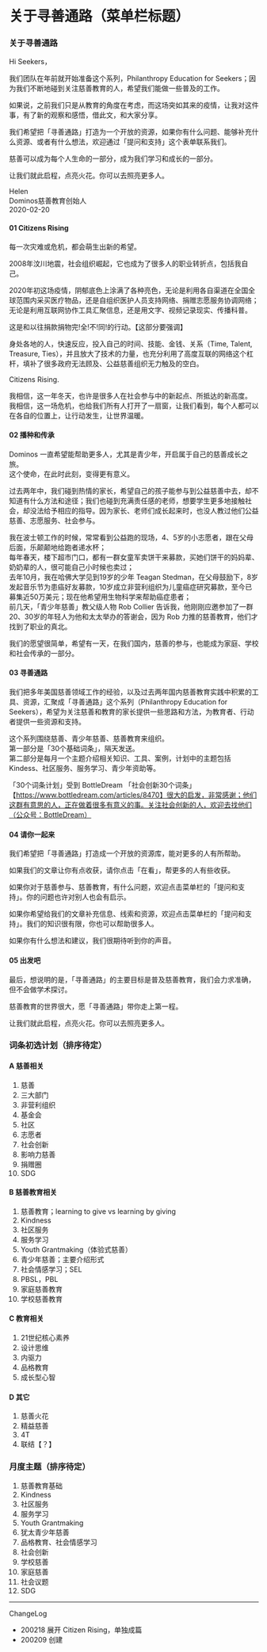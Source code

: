 # 关于寻善通路（菜单栏标题）

### 关于寻善通路


Hi Seekers，

我们团队在年前就开始准备这个系列，Philanthropy Education for Seekers；因为我们不断地碰到关注慈善教育的人，希望我们能做一些普及的工作。 

如果说，之前我们只是从教育的角度在考虑，而这场突如其来的疫情，让我对这件事，有了新的观察和感悟，借此文，和大家分享。

我们希望把「寻善通路」打造为一个开放的资源，如果你有什么问题、能够补充什么资源、或者有什么想法，欢迎通过「提问和支持」这个表单联系我们。

慈善可以成为每个人生命的一部分，成为我们学习和成长的一部分。  

让我们就此启程，点亮火花。你可以去照亮更多人。

Helen  
Dominos慈善教育创始人  
2020-02-20


#### 01 Citizens Rising

每一次灾难或危机，都会萌生出新的希望。

2008年汶川地震，社会组织崛起，它也成为了很多人的职业转折点，包括我自己。
 
2020年初这场疫情，阴郁底色上涂满了各种亮色，无论是利用各自渠道在全国全球范围内采买医疗物品，还是自组织医护人员支持网络、捐赠志愿服务协调网络；无论是利用互联网协作工具汇聚信息，还是用文字、视频记录现实、传播科普。

这是和以往捐款捐物完!全!不!同!的行动。【这部分要强调】

身处各地的人，快速反应，投入自己的时间、技能、金钱、关系（Time, Talent, Treasure, Ties），并且放大了技术的力量，也充分利用了高度互联的网络这个杠杆，填补了很多政府无法顾及、公益慈善组织无力触及的空白。

Citizens Rising. 

我相信，这一年冬天，也许是很多人在社会参与中的新起点、所抵达的新高度。   
我相信，这一场危机，也给我们所有人打开了一扇窗，让我们看到，每个人都可以在各自的位置上，让行动发生，让世界温暖。

#### 02 播种和传承

Dominos 一直希望能帮助更多人，尤其是青少年，开启属于自己的慈善成长之旅。  
这个使命，在此时此刻，变得更有意义。

过去两年中，我们碰到热情的家长，希望自己的孩子能参与到公益慈善中去，却不知道有什么方法和途径；我们也碰到充满责任感的老师，想要学生更多地接触社会，却没法给予相应的指导。因为家长、老师们成长起来时，也没人教过他们公益慈善、志愿服务、社会参与。

我在波士顿工作的时候，常常看到公益跑的现场，4、5岁的小志愿者，跟在父母后面，乐颠颠地给跑者递水杯；  
每年春天，楼下超市门口，都有一群女童军卖饼干来募款，买她们饼干的妈妈辈、奶奶辈的人，很可能自己小时候也卖过；  
去年10月，我在哈佛大学见到19岁的少年 Teagan Stedman，在父母鼓励下，8岁发起音乐节为患癌好友募款，10岁成立非营利组织为儿童癌症研究募款，至今已募集近50万美元；现在他希望用生物科学来帮助癌症患者；  
前几天，「青少年慈善」教父级人物 Rob Collier 告诉我，他刚刚应邀参加了一群20、30岁的年轻人为他和太太举办的答谢会，因为 Rob 力推的慈善教育，他们才找到了职业的真北。

我们的愿望很简单，希望有一天，在我们国内，慈善的参与，也能成为家庭、学校和社会传承的一部分。

#### 03 寻善通路

我们把多年美国慈善领域工作的经验，以及过去两年国内慈善教育实践中积累的工具、资源，汇聚成「寻善通路」这个系列（Philanthropy Education for Seekers），希望为关注慈善和教育的家长提供一些思路和方法，为教育者、行动者提供一些资源和支持。

这个系列围绕慈善、青少年慈善、慈善教育来组织。  
第一部分是「30个基础词条」，隔天发送。  
第二部分是每月一个主题介绍相关知识、工具、案例，计划中的主题包括 Kindess、社区服务、服务学习、青少年资助等。 

「30个词条计划」受到 BottleDream 「社会创新30个词条」【https://www.bottledream.com/articles/8470】很大的启发，非常感谢；他们这群有意思的人，正在做着很多有意义的事。关注社会创新的人，欢迎去找他们（公众号：BottleDream）

#### 04 请你一起来

我们希望把「寻善通路」打造成一个开放的资源库，能对更多的人有所帮助。

如果我们的文章让你有点收获，请你点击「在看」，帮更多的人有些收获。

如果你对于慈善参与、慈善教育，有什么问题，欢迎点击菜单栏的「提问和支持」。你的问题也许对别人也会有启示。

如果你希望给我们的文章补充信息、线索和资源，欢迎点击菜单栏的「提问和支持」。我们的知识很有限，你也可以帮助很多人。

如果你有什么想法和建议，我们很期待听到你的声音。 

#### 05 出发吧

最后，想说明的是，「寻善通路」的主要目标是普及慈善教育，我们会力求准确，但不会做学术探讨。

慈善教育的世界很大，愿「寻善通路」带你走上第一程。

让我们就此启程，点亮火花。你可以去照亮更多人。







### 词条初选计划（排序待定）

#### A 慈善相关
1. 慈善
2. 三大部门
3. 非营利组织
4. 基金会
5. 社区
6. 志愿者
7. 社会创新
8. 影响力慈善
9. 捐赠圈
10. SDG

#### B 慈善教育相关
1. 慈善教育；learning to give vs learning by giving
2. Kindness
3. 社区服务
3. 服务学习
4. Youth Grantmaking（体验式慈善）
5. 青少年慈善；主要介绍形式
6. 社会情感学习；SEL
7. PBSL，PBL
8. 家庭慈善教育
9. 学校慈善教育

#### C 教育相关
1. 21世纪核心素养
2. 设计思维
3. 内驱力
4. 品格教育
6. 成长型心智

#### D 其它 
1. 慈善火花
2. 精益慈善
3. 4T
4. 联结【？】


### 月度主题（排序待定）
1. 慈善教育基础
2. Kindness
3. 社区服务
4. 服务学习
5. Youth Grantmaking
6. 犹太青少年慈善
7. 品格教育、社会情感学习
8. 社会创新
9. 学校慈善
10. 家庭慈善
11. 社会议题
11. SDG


----

ChangeLog

- 200218 展开 Citizen Rising，单独成篇
- 200209 创建
